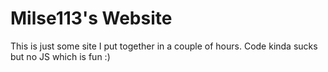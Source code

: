 # Milse113's Website

This is just some site I put together in a couple of hours. Code kinda sucks but no JS which is fun :)